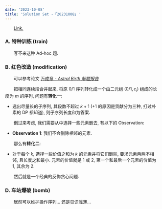 ```yaml
---
date: '2023-10-08'
title: 'Solution Set -「20231008」'
---
```


&emsp;&emsp;[Link.](http://222.180.160.110:1024/contest/4293/)

### A. 特种训练 (train)

&emsp;&emsp;写不来这种 Ad-hoc 题.

### B. 红色改造 (modification)

&emsp;&emsp;可以参考论文 [万成章 - *Astral Birth 解题报告*](../posts/sol-20231008/solution.pdf)

&emsp;&emsp;把相同连续段合并起来, 将原 $0/1$ 序列转化成一个由二元组 $(0/1, c_i)$ 组成的长度为 $m$ 的序列, 问题有**转化一**:

- 选出尽量长的子序列, 其段数不超过 $k+1$ ($+1$ 的原因是贡献分为三种, 打过朴素的 DP 都知道), 则子序列长度和为答案.

&emsp;&emsp;倒过来考虑, 我们需要从中选择一些元素删去, 有以下的 Observation:

- **Observation 1**: 我们不会删除相邻的元素.

&emsp;&emsp;那么有**转化二**:

- 对于每个 $k$, 选择一些价值之和为 $k$ 的元素并将它们删除, 要求元素两两不相邻, 且长度之和最小. 元素的价值就是 $1$ 或 $2$, 第一个和最后一个元素的价值为 $1$, 其余为 $2$.

&emsp;&emsp;然后就是一个经典的反悔贪心问题.

### D. 车站爆破 (bomb)

&emsp;&emsp;居然可以维护操作序列... 还是见识浅薄...

&emsp;&emsp;
&emsp;&emsp;
&emsp;&emsp;
&emsp;&emsp;
&emsp;&emsp;